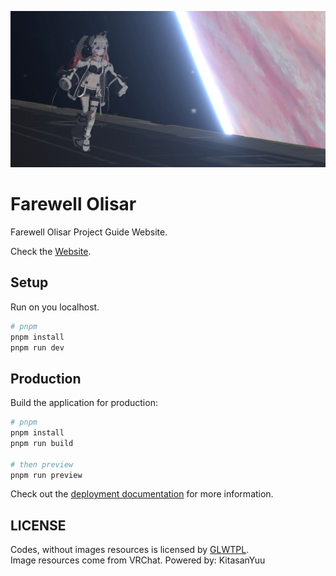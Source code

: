 ![cover](./cover.webp)

# Farewell Olisar
Farewell Olisar Project Guide Website.

Check the [Website](https://farewell-olisar.vercel.app/).

## Setup

Run on you localhost.

```bash
# pnpm
pnpm install
pnpm run dev
```

## Production

Build the application for production:

```bash
# pnpm
pnpm install
pnpm run build

# then preview
pnpm run preview
```

Check out the [deployment documentation](https://nuxt.com/docs/getting-started/deployment) for more information.

## LICENSE
Codes, without images resources is licensed by [GLWTPL](https://github.com/cfdxkk/Farewell-Olisar/blob/master/LICENSE).  
Image resources come from VRChat.
Powered by: KitasanYuu

